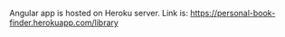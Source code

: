 Angular app is hosted on Heroku server. Link is:
https://personal-book-finder.herokuapp.com/library
